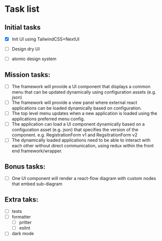 # Task list

## Initial tasks
- [x] Init UI using TailwindCSS+NextUI
- [ ] Design dry UI
- [ ] atomic design system


## Mission tasks:
- [ ] The framework will provide a UI component that displays a common menu that can be updated dynamically using configuration assets (e.g. json)
- [ ] The framework will provide a view panel where external react applications can be loaded dynamically based on configuration.
- [ ] The top level menu updates when a new application is loaded using the applications preferred menu config.
- [ ] The application can load a UI component dynamically based on a configuration asset (e.g. json) that specifies the version of the component. e.g. RegistrationForm v1 and RegsitrationForm v2
- [ ] The dynamically loaded applications need to be able to interact with each other without direct communication, using redux within the front end framework/wrapper.

## Bonus tasks:
- [ ] One UI component will render a react-flow diagram with custom nodes that embed sub-diagram

## Extra taks:
- [ ] tests
- [ ] formatter
  - [ ] pritter
  - [ ] eslint
- [ ] dark mode